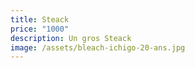 ```yaml
---
title: Steack
price: "1000"
description: Un gros Steack
image: /assets/bleach-ichigo-20-ans.jpg
---
```

